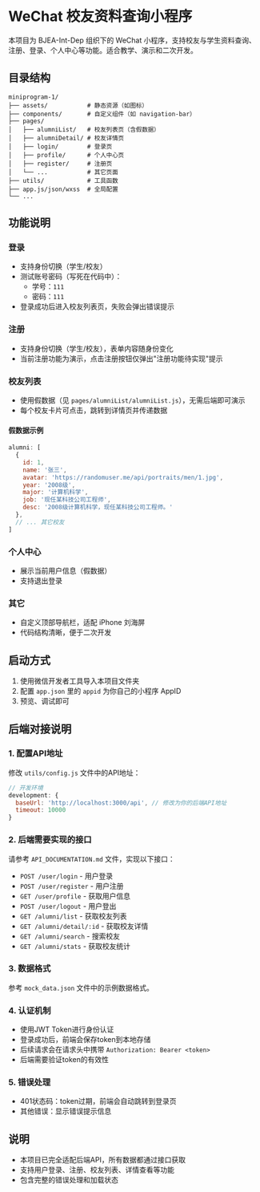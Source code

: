 # WeChat 校友资料查询小程序

本项目为 BJEA-Int-Dep 组织下的 WeChat 小程序，支持校友与学生资料查询、注册、登录、个人中心等功能。适合教学、演示和二次开发。

## 目录结构

```
miniprogram-1/
├── assets/           # 静态资源（如图标）
├── components/       # 自定义组件（如 navigation-bar）
├── pages/
│   ├── alumniList/   # 校友列表页（含假数据）
│   ├── alumniDetail/ # 校友详情页
│   ├── login/        # 登录页
│   ├── profile/      # 个人中心页
│   ├── register/     # 注册页
│   └── ...           # 其它页面
├── utils/            # 工具函数
├── app.js/json/wxss  # 全局配置
└── ...
```

## 功能说明

### 登录

- 支持身份切换（学生/校友）
- 测试账号密码（写死在代码中）：
  - 学号：`111`
  - 密码：`111`
- 登录成功后进入校友列表页，失败会弹出错误提示

### 注册

- 支持身份切换（学生/校友），表单内容随身份变化
- 当前注册功能为演示，点击注册按钮仅弹出"注册功能待实现"提示

### 校友列表

- 使用假数据（见 `pages/alumniList/alumniList.js`），无需后端即可演示
- 每个校友卡片可点击，跳转到详情页并传递数据

#### 假数据示例

```js
alumni: [
  {
    id: 1,
    name: '张三',
    avatar: 'https://randomuser.me/api/portraits/men/1.jpg',
    year: '2008级',
    major: '计算机科学',
    job: '现任某科技公司工程师',
    desc: '2008级计算机科学，现任某科技公司工程师。'
  },
  // ... 其它校友
]
```

### 个人中心

- 展示当前用户信息（假数据）
- 支持退出登录

### 其它

- 自定义顶部导航栏，适配 iPhone 刘海屏
- 代码结构清晰，便于二次开发

## 启动方式

1. 使用微信开发者工具导入本项目文件夹
2. 配置 `app.json` 里的 `appid` 为你自己的小程序 AppID
3. 预览、调试即可

## 后端对接说明

### 1. 配置API地址

修改 `utils/config.js` 文件中的API地址：

```javascript
// 开发环境
development: {
  baseUrl: 'http://localhost:3000/api', // 修改为你的后端API地址
  timeout: 10000
}
```

### 2. 后端需要实现的接口

请参考 `API_DOCUMENTATION.md` 文件，实现以下接口：

- `POST /user/login` - 用户登录
- `POST /user/register` - 用户注册
- `GET /user/profile` - 获取用户信息
- `POST /user/logout` - 用户登出
- `GET /alumni/list` - 获取校友列表
- `GET /alumni/detail/:id` - 获取校友详情
- `GET /alumni/search` - 搜索校友
- `GET /alumni/stats` - 获取校友统计

### 3. 数据格式

参考 `mock_data.json` 文件中的示例数据格式。

### 4. 认证机制

- 使用JWT Token进行身份认证
- 登录成功后，前端会保存token到本地存储
- 后续请求会在请求头中携带 `Authorization: Bearer <token>`
- 后端需要验证token的有效性

### 5. 错误处理

- 401状态码：token过期，前端会自动跳转到登录页
- 其他错误：显示错误提示信息

## 说明

- 本项目已完全适配后端API，所有数据都通过接口获取
- 支持用户登录、注册、校友列表、详情查看等功能
- 包含完整的错误处理和加载状态 